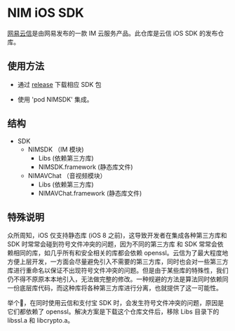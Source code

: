 # NIM iOS SDK
[网易云信](http://netease.im)是由网易发布的一款 IM 云服务产品。此仓库是云信 iOS SDK 的发布仓库。

## 使用方法
* 通过  [release](https://github.com/netease-im/NIM_iOS_SDK/releases) 下载相应 SDK 包

* 使用 'pod NIMSDK' 集成。

## 结构
* SDK
  * NIMSDK （IM 模块)
    * Libs (依赖第三方库)
    * NIMSDK.framework (静态库文件)
  * NIMAVChat （音视频模块）
    * Libs (依赖第三方库)
    * NIMAVChat.framework (静态库文件)
  
## 特殊说明

众所周知，iOS 仅支持静态库 (iOS 8 之前)，这导致开发者在集成各种第三方库和 SDK 时常常会碰到符号文件冲突的问题，因为不同的第三方库 和 SDK 常常会依赖相同的库，如几乎所有和安全相关的库都会依赖 openssl。云信为了最大程度地方便上层开发，一方面会尽量避免引入不需要的第三方库，同时也会对一些第三方库进行重命名以保证不出现符号文件冲突的问题。但是由于某些库的特殊性，我们仍不得不原原本本地引入，无法做完整的修改。一种规避的方法是算法同时依赖同一份底层库代码，而这种库将各种第三方库进行分离，也就提供了这一可能性。

举个🌰，在同时使用云信和支付宝 SDK 时，会发生符号文件冲突的问题，原因是它们都依赖了 openssl。解决方案是下载这个仓库文件后，移除 Libs 目录下的 libssl.a 和 libcrypto.a。

